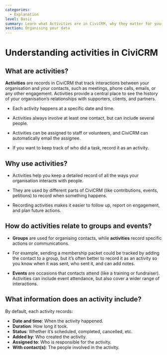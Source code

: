 ```yaml
---
categories:
  - Explanation
level: Basic
summary: Learn what Activities are in CiviCRM, why they matter for your organisation, and how they help you track and manage interactions with your contacts.
section: Organising your data
---
```


# Understanding activities in CiviCRM

## What are activities?

**Activities** are records in CiviCRM that track interactions between your organisation and your contacts, such as meetings, phone calls, emails, or any other engagement. Activities provide a central place to see the history of your organisation’s relationships with supporters, clients, and partners.

- Each activity happens at a specific date and time.

- Activities always involve at least one contact, but can include several people.

- Activities can be assigned to staff or volunteers, and CiviCRM can automatically email the assignee.

- If you want to keep track of who did a task, record it as an activity.

## Why use activities?

- Activities help you keep a detailed record of all the ways your organisation interacts with people.

- They are used by different parts of CiviCRM (like contributions, events, petitions) to record when something happens.

- Recording activities makes it easier to follow up, report on engagement, and plan future actions.

## How do activities relate to groups and events?

- **Groups** are used for organising contacts, while **activities** record specific actions or communications.

- For example, sending a membership packet could be tracked by adding the contact to a group, but it’s often better to record it as an activity so you know when it was sent, who sent it, and can add notes.

- **Events** are occasions that contacts attend (like a training or fundraiser). Activities can include event attendance, but also cover a wider range of interactions.

## What information does an activity include?

By default, each activity records:

- **Date and time**: When the activity happened.
- **Duration**: How long it took.
- **Status**: Whether it’s scheduled, completed, cancelled, etc.
- **Added by**: Who created the activity.
- **Assigned to**: Who is responsible for the activity.
- **With contact(s)**: The people involved in the activity.

<!--
Source: https://docs.civicrm.org/user/en/latest/organising
-your-data/activities/ -->

<!--
This page is best classified as an Explanation, as it provides background, context, and conceptual understanding of Activities in CiviCRM for new users. It does not focus on step
-by-step instructions (Tutorial), specific problem-solving (Guide), or exhaustive configuration details (Reference). -->
